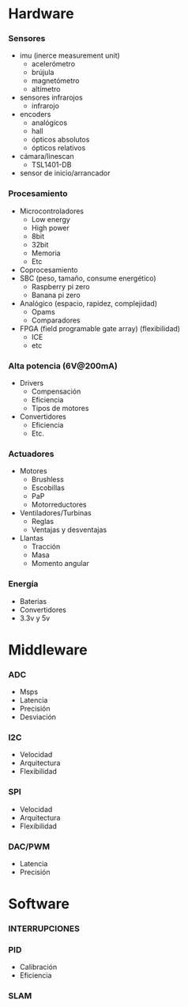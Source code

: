 # Hardware
###	Sensores
  *	imu (inerce measurement unit)
    -	acelerómetro
    -	brújula
    -	magnetómetro
    -	altímetro
  *	sensores infrarojos
    -	infrarojo
  *	encoders
    -	analógicos
    -	hall
    -	ópticos absolutos
    -	ópticos relativos
  *	cámara/linescan
    -	TSL1401-DB
  *	sensor de inicio/arrancador
###	Procesamiento
  *	Microcontroladores
    -	Low energy
    -	High power
    -	8bit
    -	32bit
    -	Memoria
    -	Etc
  *	Coprocesamiento
  *	SBC (peso, tamaño, consume energético)
    -	Raspberry pi zero
    -	Banana pi zero
  *	Analógico (espacio, rapidez, complejidad)
    -	Opams
    -	Comparadores
  *	FPGA (field programable gate array) (flexibilidad)
      -	ICE
      -	etc
###	Alta potencia (6V@200mA)
  *	Drivers
    -	Compensación
    -	Eficiencia
    -	Tipos de motores
  *	Convertidores
    -	Eficiencia
    -	Etc.
###	Actuadores
  *	Motores
    -	Brushless
    -	Escobillas
    -	PaP
    -	Motorreductores
  *	Ventiladores/Turbinas
    -	Reglas
    -	Ventajas y desventajas
  *	Llantas
    -	Tracción
    -	Masa
    -	Momento angular
###	Energía
  *	Baterias
  *	Convertidores
  *	3.3v y 5v


# Middleware
###	ADC
  -	Msps
  -	Latencia
  -	Precisión
  -	Desviación
###	I2C
  -	Velocidad
  -	Arquitectura
  -	Flexibilidad
###	SPI
  -	Velocidad
  -	Arquitectura
  -	Flexibilidad
###	DAC/PWM
  -	Latencia
  -	Precisión


# Software
###	INTERRUPCIONES
###	PID
  -	Calibración
  -	Eficiencia
###	SLAM
